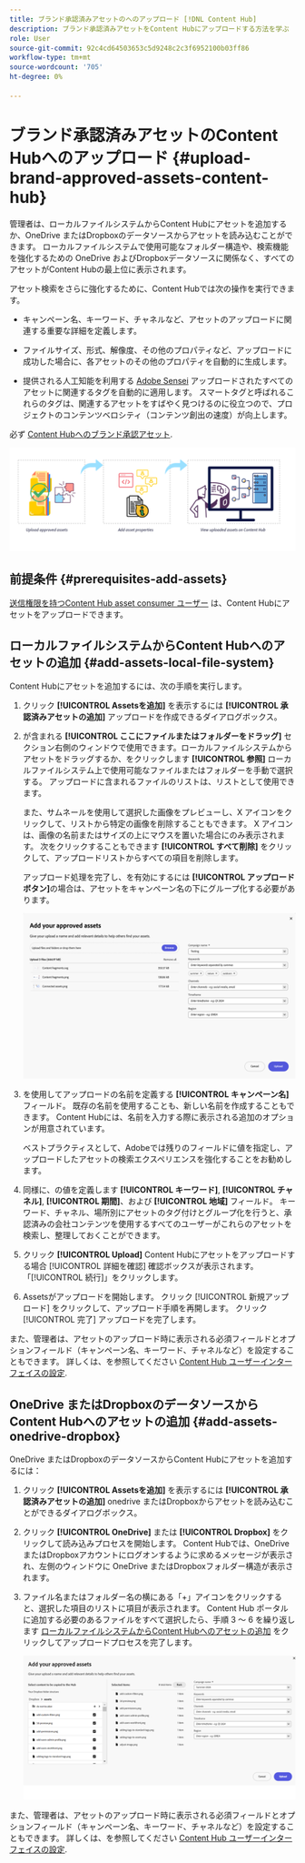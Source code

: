 ```yaml
---
title: ブランド承認済みアセットのへのアップロード [!DNL Content Hub]
description: ブランド承認済みアセットをContent Hubにアップロードする方法を学ぶ
role: User
source-git-commit: 92c4cd64503653c5d9248c2c3f6952100b03ff86
workflow-type: tm+mt
source-wordcount: '705'
ht-degree: 0%

---
```



# ブランド承認済みアセットのContent Hubへのアップロード {#upload-brand-approved-assets-content-hub}

管理者は、ローカルファイルシステムからContent Hubにアセットを追加するか、OneDrive またはDropboxのデータソースからアセットを読み込むことができます。 ローカルファイルシステムで使用可能なフォルダー構造や、検索機能を強化するための OneDrive およびDropboxデータソースに関係なく、すべてのアセットがContent Hubの最上位に表示されます。

アセット検索をさらに強化するために、Content Hubでは次の操作を実行できます。

* キャンペーン名、キーワード、チャネルなど、アセットのアップロードに関連する重要な詳細を定義します。

* ファイルサイズ、形式、解像度、その他のプロパティなど、アップロードに成功した場合に、各アセットのその他のプロパティを自動的に生成します。

* 提供される人工知能を利用する [Adobe Sensei](https://www.adobe.com/jp/sensei.html) アップロードされたすべてのアセットに関連するタグを自動的に適用します。 スマートタグと呼ばれるこれらのタグは、関連するアセットをすばやく見つけるのに役立つので、プロジェクトのコンテンツベロシティ（コンテンツ創出の速度）が向上します。

必ず [Content Hubへのブランド承認アセット](/help/assets/approve-assets.md).

![ブランド承認済みアセットのアップロード](assets/upload-brand-approved-assets.png)

## 前提条件 {#prerequisites-add-assets}

[送信権限を持つContent Hub asset consumer ユーザー](/help/assets/deploy-content-hub.md#onboard-content-hub-consumer-users-submission-rights) は、Content Hubにアセットをアップロードできます。

## ローカルファイルシステムからContent Hubへのアセットの追加 {#add-assets-local-file-system}

Content Hubにアセットを追加するには、次の手順を実行します。

1. クリック **[!UICONTROL Assetsを追加]** を表示するには **[!UICONTROL 承認済みアセットの追加]** アップロードを作成できるダイアログボックス。

1. が含まれる **[!UICONTROL ここにファイルまたはフォルダーをドラッグ]** セクション右側のウィンドウで使用できます。ローカルファイルシステムからアセットをドラッグするか、をクリックします **[!UICONTROL 参照]** ローカルファイルシステム上で使用可能なファイルまたはフォルダーを手動で選択する。 アップロードに含まれるファイルのリストは、リストとして使用できます。


   また、サムネールを使用して選択した画像をプレビューし、X アイコンをクリックして、リストから特定の画像を削除することもできます。 X アイコンは、画像の名前またはサイズの上にマウスを置いた場合にのみ表示されます。 次をクリックすることもできます **[!UICONTROL すべて削除]** をクリックして、アップロードリストからすべての項目を削除します。

   アップロード処理を完了し、を有効にするには **[!UICONTROL アップロードボタン]**&#x200B;の場合は、アセットをキャンペーン名の下にグループ化する必要があります。

   ![Content Hubへのアセットのアップロード](assets/upload-assets-content-hub.png)

1. を使用してアップロードの名前を定義する **[!UICONTROL キャンペーン名]** フィールド。 既存の名前を使用することも、新しい名前を作成することもできます。 Content Hubには、名前を入力する際に表示される追加のオプションが用意されています。 <!--You can define multiple Campaign names for your upload. While you are typing a name, either click anywhere else within the dialog box or press the `,` (Comma) key to register the name.-->

   ベストプラクティスとして、Adobeでは残りのフィールドに値を指定し、アップロードしたアセットの検索エクスペリエンスを強化することをお勧めします。

1. 同様に、の値を定義します **[!UICONTROL キーワード]**, **[!UICONTROL チャネル]**, **[!UICONTROL 期間]**、および **[!UICONTROL 地域]** フィールド。 キーワード、チャネル、場所別にアセットのタグ付けとグループ化を行うと、承認済みの会社コンテンツを使用するすべてのユーザーがこれらのアセットを検索し、整理しておくことができます。

1. クリック **[!UICONTROL Upload]** Content Hubにアセットをアップロードする場合 [!UICONTROL 詳細を確認] 確認ボックスが表示されます。 「[!UICONTROL 続行]」をクリックします。

1. Assetsがアップロードを開始します。 クリック [!UICONTROL 新規アップロード] をクリックして、アップロード手順を再開します。 クリック [!UICONTROL 完了] アップロードを完了します。

また、管理者は、アセットのアップロード時に表示される必須フィールドとオプションフィールド（キャンペーン名、キーワード、チャネルなど）を設定することもできます。 詳しくは、を参照してください [Content Hub ユーザーインターフェイスの設定](configure-content-hub-ui-options.md#configure-upload-options-content-hub).


## OneDrive またはDropboxのデータソースからContent Hubへのアセットの追加 {#add-assets-onedrive-dropbox}

OneDrive またはDropboxのデータソースからContent Hubにアセットを追加するには：

1. クリック **[!UICONTROL Assetsを追加]** を表示するには **[!UICONTROL 承認済みアセットの追加]** onedrive またはDropboxからアセットを読み込むことができるダイアログボックス。

1. クリック **[!UICONTROL OneDrive]** または **[!UICONTROL Dropbox]** をクリックして読み込みプロセスを開始します。 Content Hubでは、OneDrive またはDropboxアカウントにログオンするように求めるメッセージが表示され、左側のウィンドウに OneDrive またはDropboxフォルダー構造が表示されます。

1. ファイル名またはフォルダー名の横にある「+」アイコンをクリックすると、選択した項目のリストに項目が表示されます。 Content Hub ポータルに追加する必要のあるファイルをすべて選択したら、手順 3 ～ 6 を繰り返します [ローカルファイルシステムからContent Hubへのアセットの追加](#add-assets-local-file-system) をクリックしてアップロードプロセスを完了します。

   ![OneDrive またはDropboxーからContent Hubへのアセットのアップロード](assets/add-assets-onedrive-dropbox.png)

また、管理者は、アセットのアップロード時に表示される必須フィールドとオプションフィールド（キャンペーン名、キーワード、チャネルなど）を設定することもできます。 詳しくは、を参照してください [Content Hub ユーザーインターフェイスの設定](configure-content-hub-ui-options.md#configure-upload-options-content-hub).

